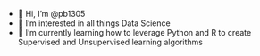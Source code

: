 - 👋 Hi, I’m @pb1305
- 👀 I’m interested in all things Data Science
- 🌱 I’m currently learning how to leverage Python and R to create Supervised and Unsupervised learning algorithms

<!---
pb1305/pb1305 is a ✨ special ✨ repository because its `README.md` (this file) appears on your GitHub profile.
You can click the Preview link to take a look at your changes.
--->
